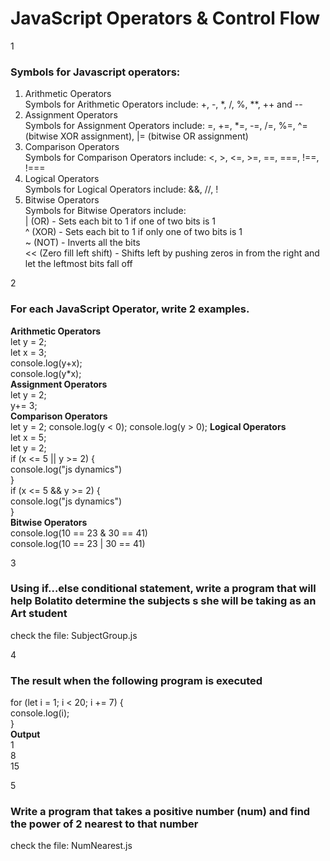 # JavaScript Operators & Control Flow

1  <h3>Symbols for Javascript operators:</h3>
1. Arithmetic Operators<br>
Symbols for Arithmetic Operators include:  +, -, *, /, %, **, ++ and --<br>
2. Assignment Operators<br>
Symbols for Assignment Operators include:  =,  +=,  *=, -=, /=, %=, ^= (bitwise XOR assignment), |= (bitwise OR assignment)<br>
3. Comparison Operators<br>
Symbols for Comparison Operators include: <, >, <=, >=, ==, ===, !==, !===<br>
4. Logical Operators<br>
Symbols for Logical Operators include: &&, //, !<br>
5. Bitwise Operators<br>
Symbols for Bitwise Operators include:<br>
|	(OR) -	Sets each bit to 1 if one of two bits is 1<br>
^	(XOR) -	Sets each bit to 1 if only one of two bits is 1<br>
~	(NOT) -	Inverts all the bits<br>
<<	(Zero fill left shift) -	Shifts left by pushing zeros in from the right and let the leftmost bits fall off<br>

2 <h3>For each JavaScript Operator, write 2 examples.</h3>
**Arithmetic Operators**<br>
let y = 2;<br>
let x = 3;<br>
console.log(y+x);<br>
console.log(y*x);<br>
**Assignment Operators**<br>
let y = 2;<br>
y+= 3;<br>
**Comparison Operators**<br>
let y = 2;
console.log(y < 0);
console.log(y > 0);
**Logical Operators**<br>
let x = 5;<br>
let y = 2;<br>
if (x <= 5 || y >= 2) {<br>
  console.log("js dynamics")<br>
}<br>
if (x <= 5 && y >= 2) {<br>
  console.log("js dynamics")<br>
}<br>
**Bitwise Operators**<br>
console.log(10 == 23 & 30 == 41)<br>
console.log(10 == 23 | 30 == 41)<br>

3 <h3>Using if…else conditional statement, write a program that will help Bolatito determine the subjects s she will be taking as an Art student</h3>
check the file: SubjectGroup.js<br>

4 <h3>The result when the following program is executed</h3>
for (let i = 1; i < 20; i += 7) {<br>
  console.log(i);<br>
}<br>
**Output**<br>
1<br>
8<br>
15<br>

5 <h3>Write a program that takes a positive number (num) and find the power of 2 nearest to that number</h3>
check the file: NumNearest.js